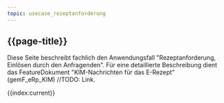 ```yaml
---
topic: usecase_rezeptanforderung
---
```


## {{page-title}}

Diese Seite beschreibt fachlich den Anwendungsfall "Rezeptanforderung, Einlösen durch den Anfragenden".
Für eine detaillierte Beschreibung dient das FeatureDokument "KIM-Nachrichten für das E-Rezept" (gemF_eRp_KIM) //TODO: Link.

{{index:current}}


